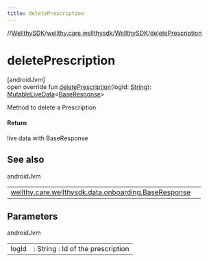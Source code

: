 ```yaml
---
title: deletePrescription
---
```

//[WellthySDK](../../../index.html)/[wellthy.care.wellthysdk](../index.html)/[WellthySDK](index.html)/[deletePrescription](delete-prescription.html)



# deletePrescription



[androidJvm]\
open override fun [deletePrescription](delete-prescription.html)(logId: [String](https://kotlinlang.org/api/latest/jvm/stdlib/kotlin/-string/index.html)): [MutableLiveData](https://developer.android.com/reference/kotlin/androidx/lifecycle/MutableLiveData.html)&lt;[BaseResponse](../../wellthy.care.wellthysdk.data.onboarding/-base-response/index.html)&gt;



Method to delete a Prescription



#### Return



live data with BaseResponse



## See also


androidJvm

| | |
|---|---|
| [wellthy.care.wellthysdk.data.onboarding.BaseResponse](../../wellthy.care.wellthysdk.data.onboarding/-base-response/index.html) |  |



## Parameters


androidJvm

| | |
|---|---|
| logId | : String : Id of the prescription |




